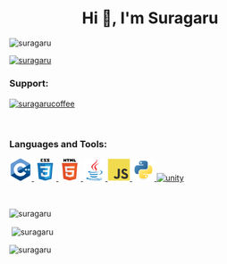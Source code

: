 <h1 align="center">Hi 👋, I'm Suragaru</h1>
<!---<h3 align="center">developer</h3>--->

<p align="left"> <img src="https://komarev.com/ghpvc/?username=suragaru&label=Profile%20views&color=0e75b6&style=flat" alt="suragaru" /> </p>

<p align="left"> <a href="https://github.com/ryo-ma/github-profile-trophy"><img src="https://github-profile-trophy.vercel.app/?username=suragaru" alt="suragaru" /></a> </p>

<h3 align="left">Support:</h3>
<p><a href="https://ko-fi.com/suragarucoffee"> <img align="center" src="https://cdn.ko-fi.com/cdn/kofi3.png?v=3" height="50" width="210" alt="suragarucoffee" /></a></p><br/>

<h3 align="left">Languages and Tools:</h3>
<p align="left"> <a href="https://www.w3schools.com/cpp/" target="_blank" rel="noreferrer"> <img src="https://raw.githubusercontent.com/devicons/devicon/master/icons/cplusplus/cplusplus-original.svg" alt="cplusplus" width="40" height="40"/> </a> <a href="https://www.w3schools.com/css/" target="_blank" rel="noreferrer"> <img src="https://raw.githubusercontent.com/devicons/devicon/master/icons/css3/css3-original-wordmark.svg" alt="css3" width="40" height="40"/> </a> <a href="https://www.w3.org/html/" target="_blank" rel="noreferrer"> <img src="https://raw.githubusercontent.com/devicons/devicon/master/icons/html5/html5-original-wordmark.svg" alt="html5" width="40" height="40"/> </a> <a href="https://www.java.com" target="_blank" rel="noreferrer"> <img src="https://raw.githubusercontent.com/devicons/devicon/master/icons/java/java-original.svg" alt="java" width="40" height="40"/> </a> <a href="https://developer.mozilla.org/en-US/docs/Web/JavaScript" target="_blank" rel="noreferrer"> <img src="https://raw.githubusercontent.com/devicons/devicon/master/icons/javascript/javascript-original.svg" alt="javascript" width="40" height="40"/> </a> <a href="https://www.python.org" target="_blank" rel="noreferrer"> <img src="https://raw.githubusercontent.com/devicons/devicon/master/icons/python/python-original.svg" alt="python" width="40" height="40"/> </a> <a href="https://unity.com/" target="_blank" rel="noreferrer"> <img src="https://www.vectorlogo.zone/logos/unity3d/unity3d-icon.svg" alt="unity" width="40" height="40"/> </a> </p><br/>

<p><img align="center" src="https://github-readme-stats.vercel.app/api/top-langs?username=suragaru&show_icons=true&locale=en&layout=compact" alt="suragaru" /></p>

<p>&nbsp;<img align="center" src="https://github-readme-stats.vercel.app/api?username=suragaru&show_icons=true&locale=en" alt="suragaru" /></p>

<p><img align="center" src="https://github-readme-streak-stats.herokuapp.com/?user=suragaru&" alt="suragaru" /></p>
